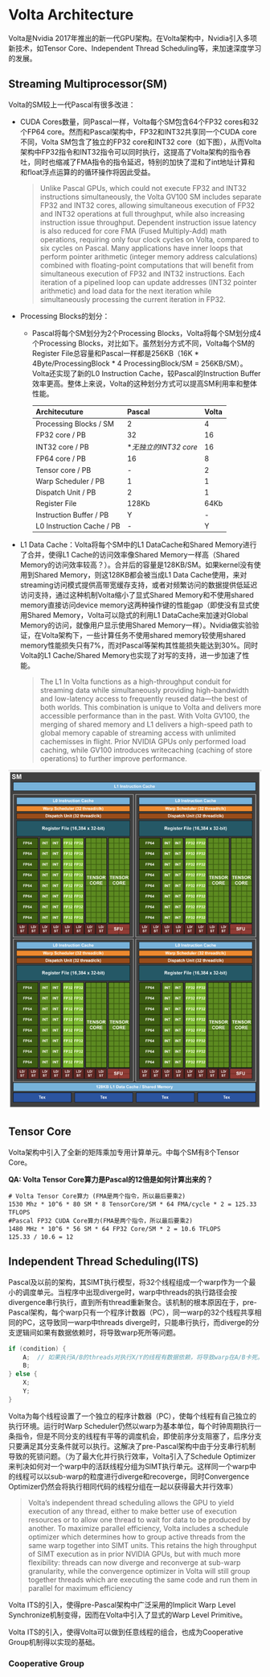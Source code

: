 # Volta Architecture

Volta是Nvidia 2017年推出的新一代GPU架构。在Volta架构中，Nvidia引入多项新技术，如Tensor Core、Independent Thread Scheduling等，来加速深度学习的发展。

## Streaming Multiprocessor(SM)
Volta的SM较上一代Pascal有很多改进：
- CUDA Cores数量，同Pascal一样，Volta每个SM包含64个FP32 cores和32个FP64 core。然而和Pascal架构中，FP32和INT32共享同一个CUDA core不同，Volta SM包含了独立的FP32 core和INT32 core（如下图），从而Volta架构中FP32指令和INT32指令可以同时执行，这提高了Volta架构的指令吞吐，同时也缩减了FMA指令的指令延迟，特别的加快了混和了int地址计算和和float浮点运算的的循环操作将因此受益。
    >Unlike Pascal GPUs, which could not execute FP32 and INT32 instructions simultaneously, the Volta GV100 SM includes separate FP32 and INT32 cores, allowing simultaneous execution of FP32 and INT32 operations at full throughput, while also increasing instruction issue throughput. Dependent instruction issue latency is also reduced for core FMA (Fused Multiply-Add) math operations, requiring only four clock cycles on Volta, compared to six cycles on Pascal.
    Many applications have inner loops that perform pointer arithmetic (integer memory address calculations) combined with floating-point computations that will benefit from simultaneous execution of FP32 and INT32 instructions. Each iteration of a pipelined loop can update addresses (INT32 pointer arithmetic) and load data for the next iteration while simultaneously processing the current iteration in FP32.

- Processing Blocks的划分：
    - Pascal将每个SM划分为2个Processing Blocks，Volta将每个SM划分成4个Processing Blocks，对比如下。虽然划分方式不同，Volta每个SM的Register File总容量和Pascal一样都是256KB（16K * 4Byte/ProcessingBlock * 4 ProcessingBlock/SM = 256KB/SM）。Volta还实现了新的L0 Instruction Cache，较Pascal的Instruction Buffer效率更高。整体上来说，Volta的这种划分方式可以提高SM利用率和整体性能。

        | Architecuture | Pascal | Volta |
        |---------------|--------|-------|
        | Processing Blocks / SM | 2 | 4 |
        | FP32 core / PB  | 32 | 16|
        | INT32 core / PB | *_无独立的INT32 core_ | 16|
        | FP64 core / PB  | 16 | 8|        
        | Tensor core / PB  | - | 2 |        
        | Warp Scheduler / PB | 1 | 1|
        | Dispatch Unit / PB  | 2 | 1|
        | Register File | 128Kb | 64Kb|
        | Instruction Buffer / PB | Y | - |
        | L0 Instruction Cache / PB | - | Y |


- L1 Data Cache：Volta将每个SM中的L1 DataCache和Shared Memory进行了合并，使得L1 Cache的访问效率像Shared Memory一样高（Shared Memory的访问效率较高？）。合并后的容量是128KB/SM。如果kernel没有使用到Shared Memory，则这128KB都会被当成L1 Data Cache使用，来对streaming访问模式提供高带宽缓存支持，或者对频繁访问的数据提供低延迟访问支持，通过这种机制Volta缩小了显式Shared Memory和不使用shared memory直接访问device memory这两种操作键的性能gap（即使没有显式使用Shared Memory，Volta可以隐式的利用L1 DataCache来加速对Global Memory的访问，就像用户显示使用Shared Memory一样）。Nvidia做实验验证，在Volta架构下，一些计算任务不使用shared memory较使用shared memory性能损失只有7%，而对Pascal等架构其性能损失能达到30%。同时Volta的L1 Cache/Shared Memory也实现了对写的支持，进一步加速了性能。

    > The L1 In Volta functions as a high-throughput conduit for streaming data while simultaneously providing high-bandwidth and low-latency access to frequently reused data—the best of both worlds. This combination is unique to Volta and delivers more accessible performance than in the past.
     With Volta GV100, the merging of shared memory and L1 delivers a high-speed path to global memory capable of streaming access with unlimited cachemisses in flight. Prior NVIDIA GPUs only performed load caching, while GV100 introduces writecaching (caching of store operations) to further improve performance.


![Volta SM](images/Volta-GV100-Streaming-Multiprocessor.png)

## Tensor Core
Volta架构中引入了全新的矩阵乘加专用计算单元。中每个SM有8个Tensor Core。

**QA: Volta Tensor Core算力是Pascal的12倍是如何计算出来的？**

``` shell
# Volta Tensor Core算力 (FMA是两个指令，所以最后要乘2)
1530 Mhz * 10^6 * 80 SM * 8 TensorCore/SM * 64 FMA/cycle * 2 = 125.33 TFLOPS
#Pascal FP32 CUDA Core算力(FMA是两个指令，所以最后要乘2)
1480 MHz * 10^6 * 56 SM * 64 FP32 Core/SM * 2 = 10.6 TFLOPS
125.33 / 10.6 = 12
```



## Independent Thread Scheduling(ITS)
Pascal及以前的架构，其SIMT执行模型，将32个线程组成一个warp作为一个最小的调度单元。当程序中出现diverge时，warp中threads的执行路径会按divergence串行执行，直到所有thread重新聚合。该机制的根本原因在于，pre-Pascal架构，每个warp只有一个程序计数器（PC），同一warp的32个线程共享相同的PC，这导致同一warp中threads diverge时，只能串行执行，而diverge的分支逻辑间如果有数据依赖时，将导致warp死所等问题。
``` cpp
if (condition) {
    A;  // 如果执行A/B的threads对执行X/Y的线程有数据依赖，将导致warp在A/B卡死。
    B;
} else {
    X;
    Y;
}
```
Volta为每个线程设置了一个独立的程序计数器（PC），使每个线程有自己独立的执行环境。运行时Warp Scheduler仍然以warp为基本单位，每个时钟周期执行一条指令，但是不同分支的线程有平等的调度机会，即使前序分支阻塞了，后序分支只要满足其分支条件就可以执行。这解决了pre-Pascal架构中由于分支串行机制导致的死锁问题。（为了最大化并行执行效率，Volta引入了Schedule Optimizer来判决如何对一个warp中的活跃线程分组为SIMT执行单元。这样同一个warp中的线程可以以sub-warp的粒度进行diverge和recoverge，同时Convergence Optimizer仍然会将执行相同代码的线程分组在一起以获得最大并行效率）
> Volta’s independent thread scheduling allows the GPU to yield execution of any thread, either to make better use of execution resources or to allow one thread to wait for data to be produced by another. To maximize parallel efficiency, Volta includes a schedule optimizer which determines how to group active threads from the same warp together into SIMT units. This retains the high throughput of SIMT execution as in prior NVIDIA GPUs, but with much more flexibility: threads can now diverge and reconverge at sub-warp granularity, while the convergence optimizer in Volta will still group together threads which are executing the same code and run them in parallel for maximum efficiency


Volta ITS的引入，使得pre-Pascal架构中广泛采用的Implicit Warp Level Synchronize机制变得，因而在Volta中引入了显式的Warp Level Primitive。

Volta ITS的引入，使得Volta可以做到任意线程的组合，也成为Cooperative Group机制得以实现的基础。

### Cooperative Group